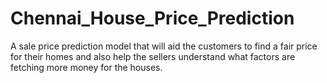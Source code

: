 # Chennai_House_Price_Prediction
A sale price prediction model that will aid the customers to find a fair price for their homes and also help the sellers understand what factors are fetching more money for the houses.
